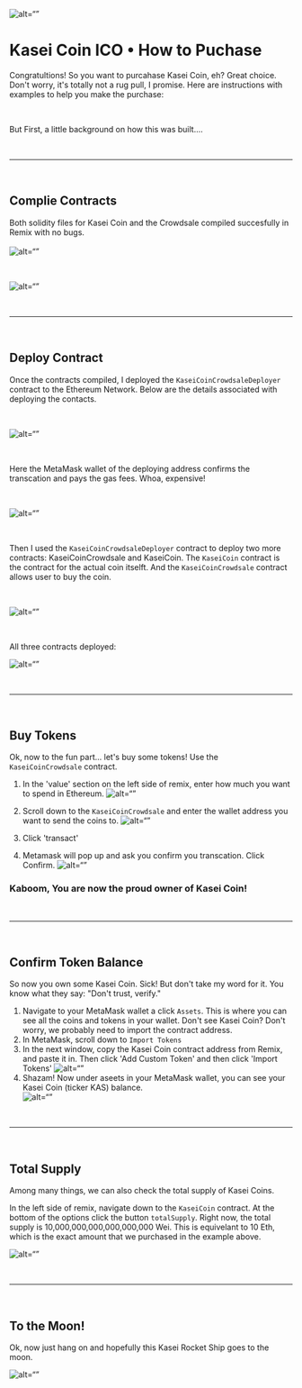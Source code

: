 ![alt=“”](EvaluationEvidence/kasei_coin_logo.png)

# Kasei Coin ICO • How to Puchase
Congratultions!  So you want to purcahase Kasei Coin, eh?  Great choice.  Don't worry, it's totally not a rug pull, I promise.  Here are instructions with examples to help you make the purchase:

<br>

But First, a little background on how this was built....

<br>

----------------------

<br>

## Complie Contracts

Both solidity files for Kasei Coin and the Crowdsale compiled succesfully in Remix with no bugs.  
<br>
![alt=“”](EvaluationEvidence/1_compile.png)

<br>

![alt=“”](EvaluationEvidence/2_compile.png)

<br>

----------------------
<br>

## Deploy Contract
Once the contracts compiled, I deployed the `KaseiCoinCrowdsaleDeployer` contract to the Ethereum Network.  Below are the details associated with deploying the contacts.

<br>

![alt=“”](EvaluationEvidence/3_deploy.png)

<br>

Here the MetaMask wallet of the deploying address confirms the transcation and pays the gas fees.  Whoa, expensive!

<br>

![alt=“”](EvaluationEvidence/4_deploy_metamask.png)

<br>

Then I used the `KaseiCoinCrowdsaleDeployer` contract to deploy two more contracts: KaseiCoinCrowdsale and KaseiCoin.  The `KaseiCoin` contract is the contract for the actual coin itselft.  And the `KaseiCoinCrowdsale` contract allows user to buy the coin. 

<br>

![alt=“”](EvaluationEvidence/5_deploy_addresses.png)

<br>

All three contracts deployed:

![alt=“”](EvaluationEvidence/6_Deply_3_Contracts.png)

<br>

----------------------

<br>

## Buy Tokens
Ok, now to the fun part... let's buy some tokens!  Use the `KaseiCoinCrowdsale` contract.  
1. In the 'value' section on the left side of remix, enter how much you want to spend in Ethereum.
![alt=“”](EvaluationEvidence/value.png)

2. Scroll down to the `KaseiCoinCrowdsale` and enter the wallet address you want to send the coins to. 
![alt=“”](EvaluationEvidence/buy.png)

3. Click 'transact'

4. Metamask will pop up and ask you confirm you transcation.  Click Confirm.
![alt=“”](EvaluationEvidence/10_confirm_buy.png)


### Kaboom, You are now the proud owner of Kasei Coin!

<br>

----------------------

<br>

## Confirm Token Balance

So now you own some Kasei Coin.  Sick!  But don't take my word for it.  You know what they say: "Don't trust, verify."

1. Navigate to your MetaMask wallet a click `Assets`.  This is where you can see all the coins and tokens in your wallet.  Don't see Kasei Coin?  Don't worry, we probably need to import the contract address.
2. In MetaMask, scroll down to `Import Tokens`
3. In the next window, copy the Kasei Coin contract address from Remix, and paste it in.  Then click 'Add Custom Token' and then click 'Import Tokens'
![alt=“”](EvaluationEvidence/import_tokens.png)
4. Shazam!  Now under aseets in your MetaMask wallet, you can see your Kasei Coin (ticker KAS) balance.  
![alt=“”](EvaluationEvidence/token_balance.png)

<br>

----------------------

<br>

## Total Supply
Among many things, we can also check the total supply of Kasei Coins.  

In the left side of remix, navigate down to the `KaseiCoin` contract.  At the bottom of the options click the button `totalSupply`.  Right now, the total supply is 10,000,000,000,000,000,000 Wei.  This is equivelant to 10 Eth, which is the exact amount that we purchased in the example above. 
 
![alt=“”](EvaluationEvidence/total_supply.png)

<br>

----------------------

<br>

## To the Moon!
Ok, now just hang on and hopefully this Kasei Rocket Ship goes to the moon. 
<br>

![alt=“”](EvaluationEvidence/moon_gif.gif)


















